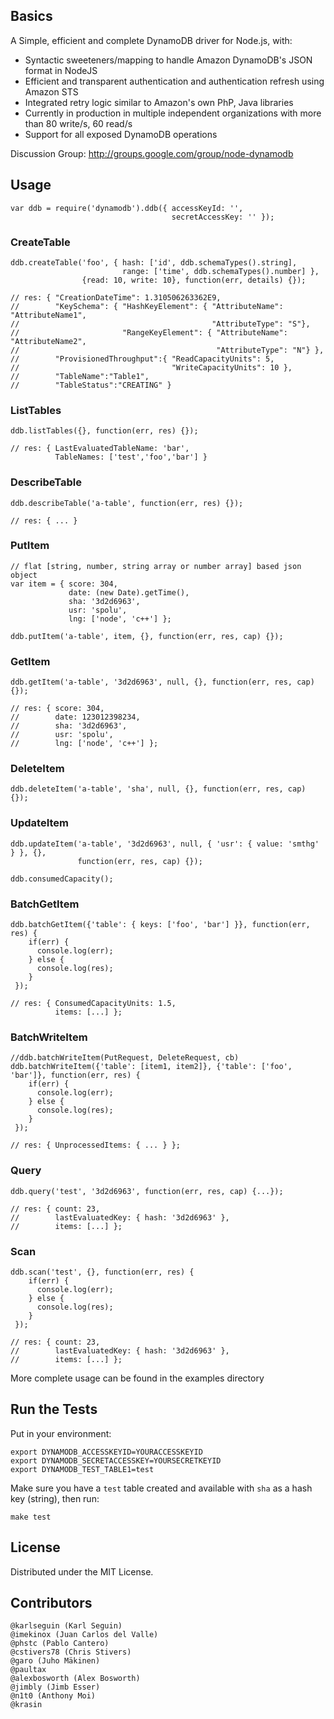 ## Basics

A Simple, efficient and complete DynamoDB driver for Node.js, with:

- Syntactic sweeteners/mapping to handle Amazon DynamoDB's JSON format in NodeJS
- Efficient and transparent authentication and authentication refresh using Amazon STS
- Integrated retry logic similar to Amazon's own PhP, Java libraries
- Currently in production in multiple independent organizations with more than 80 write/s, 60 read/s
- Support for all exposed DynamoDB operations

Discussion Group: http://groups.google.com/group/node-dynamodb

## Usage

    var ddb = require('dynamodb').ddb({ accessKeyId: '',
                                        secretAccessKey: '' });

### CreateTable

    ddb.createTable('foo', { hash: ['id', ddb.schemaTypes().string],
                             range: ['time', ddb.schemaTypes().number] },
                    {read: 10, write: 10}, function(err, details) {});
                    
    // res: { "CreationDateTime": 1.310506263362E9,
    //        "KeySchema": { "HashKeyElement": { "AttributeName": "AttributeName1",
    //                                           "AttributeType": "S"},
    //                       "RangeKeyElement": { "AttributeName": "AttributeName2",
    //                                            "AttributeType": "N"} },
    //        "ProvisionedThroughput":{ "ReadCapacityUnits": 5,
    //                                  "WriteCapacityUnits": 10 },
    //        "TableName":"Table1",
    //        "TableStatus":"CREATING" }

### ListTables 

    ddb.listTables({}, function(err, res) {});
    
    // res: { LastEvaluatedTableName: 'bar',
              TableNames: ['test','foo','bar'] }

### DescribeTable

    ddb.describeTable('a-table', function(err, res) {});

    // res: { ... }

### PutItem

    // flat [string, number, string array or number array] based json object
    var item = { score: 304,
                 date: (new Date).getTime(),
                 sha: '3d2d6963',
                 usr: 'spolu',
                 lng: ['node', 'c++'] };

    ddb.putItem('a-table', item, {}, function(err, res, cap) {});

### GetItem

    ddb.getItem('a-table', '3d2d6963', null, {}, function(err, res, cap) {});
 
    // res: { score: 304,
    //        date: 123012398234,
    //        sha: '3d2d6963',
    //        usr: 'spolu',
    //        lng: ['node', 'c++'] };
    
### DeleteItem 

    ddb.deleteItem('a-table', 'sha', null, {}, function(err, res, cap) {});
    
### UpdateItem 

    ddb.updateItem('a-table', '3d2d6963', null, { 'usr': { value: 'smthg' } }, {},
                   function(err, res, cap) {});

    ddb.consumedCapacity();

### BatchGetItem

    ddb.batchGetItem({'table': { keys: ['foo', 'bar'] }}, function(err, res) {
        if(err) {
          console.log(err);
        } else {
          console.log(res);
        }
     });
    
    // res: { ConsumedCapacityUnits: 1.5,
              items: [...] };

### BatchWriteItem
    
    //ddb.batchWriteItem(PutRequest, DeleteRequest, cb)
    ddb.batchWriteItem({'table': [item1, item2]}, {'table': ['foo', 'bar']}, function(err, res) {
        if(err) {
          console.log(err);
        } else {
          console.log(res);
        }
     });
    
    // res: { UnprocessedItems: { ... } };

### Query          

    ddb.query('test', '3d2d6963', function(err, res, cap) {...});
    
    // res: { count: 23,
    //        lastEvaluatedKey: { hash: '3d2d6963' },
    //        items: [...] };

### Scan

    ddb.scan('test', {}, function(err, res) {
        if(err) {
          console.log(err);
        } else {
          console.log(res);
        }
     });
    
    // res: { count: 23,
    //        lastEvaluatedKey: { hash: '3d2d6963' },
    //        items: [...] };



More complete usage can be found in the examples directory

## Run the Tests

Put in your environment:

    export DYNAMODB_ACCESSKEYID=YOURACCESSKEYID
    export DYNAMODB_SECRETACCESSKEY=YOURSECRETKEYID
    export DYNAMODB_TEST_TABLE1=test

Make sure you have a `test` table created and available with `sha` as a hash key (string), then run:

    make test

## License

Distributed under the MIT License.

## Contributors

    @karlseguin (Karl Seguin)
    @imekinox (Juan Carlos del Valle)
    @phstc (Pablo Cantero)
    @cstivers78 (Chris Stivers)
    @garo (Juho Mäkinen)
    @paultax
    @alexbosworth (Alex Bosworth)
    @jimbly (Jimb Esser)
    @n1t0 (Anthony Moi)
    @krasin

